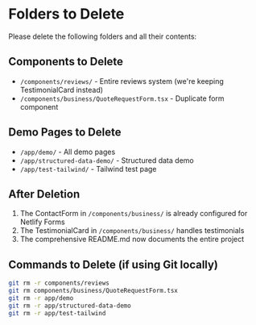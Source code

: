 # Folders to Delete

Please delete the following folders and all their contents:

## Components to Delete
- `/components/reviews/` - Entire reviews system (we're keeping TestimonialCard instead)
- `/components/business/QuoteRequestForm.tsx` - Duplicate form component

## Demo Pages to Delete
- `/app/demo/` - All demo pages
- `/app/structured-data-demo/` - Structured data demo
- `/app/test-tailwind/` - Tailwind test page

## After Deletion
1. The ContactForm in `/components/business/` is already configured for Netlify Forms
2. The TestimonialCard in `/components/business/` handles testimonials
3. The comprehensive README.md now documents the entire project

## Commands to Delete (if using Git locally)
```bash
git rm -r components/reviews
git rm components/business/QuoteRequestForm.tsx
git rm -r app/demo
git rm -r app/structured-data-demo
git rm -r app/test-tailwind
```
